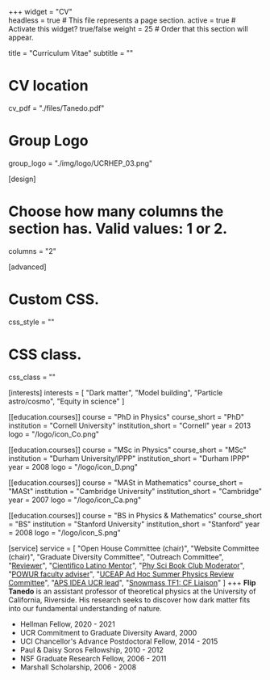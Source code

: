 +++
widget = "CV"  
headless = true  # This file represents a page section.
active = true  # Activate this widget? true/false
weight = 25  # Order that this section will appear.

title = "Curriculum Vitae"
subtitle = ""

# CV location
cv_pdf = "./files/Tanedo.pdf"

# Group Logo
group_logo = "./img/logo/UCRHEP_03.png"

[design]
  # Choose how many columns the section has. Valid values: 1 or 2.
  columns = "2"

[advanced]
 # Custom CSS. 
 css_style = ""
 
 # CSS class.
 css_class = ""

[interests]
  interests = [
    "Dark matter",
    "Model building",
    "Particle astro/cosmo",
    "Equity in science"
  ]

[[education.courses]]
  course = "PhD in Physics"
  course_short = "PhD"
  institution = "Cornell University"
  institution_short = "Cornell"
  year = 2013
  logo = "/logo/icon_Co.png"

[[education.courses]]
  course = "MSc in Physics"
  course_short = "MSc"
  institution = "Durham University/IPPP"
  institution_short = "Durham IPPP"
  year = 2008
  logo = "/logo/icon_D.png"

[[education.courses]]
  course = "MASt in Mathematics"
  course_short = "MASt"
  institution = "Cambridge University"
  institution_short = "Cambridge"
  year = 2007
  logo = "/logo/icon_Ca.png"

[[education.courses]]
  course = "BS in Physics & Mathematics"
  course_short = "BS"
  institution = "Stanford University"
  institution_short = "Stanford"
  year = 2008
  logo = "/logo/icon_S.png"

[service]
  service = [
    "Open House Committee (chair)",
    "Website Committee (chair)",
    "Graduate Diversity Committee",
    "Outreach Committee",
    "[Reviewer](https://publons.com/author/637273/)",
    "[Cientifico Latino Mentor](https://www.cientificolatino.com)",
    "[Phy Sci Book Club Moderator](https://www.cellardoorbookstore.com/book-clubs)",
    "[POWUR faculty adviser](https://sites.google.com/view/ucr-powur/)",
    "[UCEAP Ad Hoc Summer Physics Review Committee](https://uceap.universityofcalifornia.edu/)", 
    "[APS IDEA UCR lead](https://www.aps.org/programs/innovation/fund/idea.cfm)",
    "[Snowmass TF1: CF Liaison](https://www.aps.org/units/dpf/snowmass-2021.cfm)"
  ]
+++
**Flip Tanedo** is an assistant professor of theoretical physics at the University of California, Riverside. His research seeks to discover how dark matter fits into our fundamental understanding of nature.

- Hellman Fellow, 2020 - 2021
- UCR Commitment to Graduate Diversity Award, 2000
- UCI Chancellor's Advance Postdoctoral Fellow, 2014 - 2015  
- Paul & Daisy Soros Fellowship, 2010 - 2012  
- NSF Graduate Research Fellow, 2006 - 2011  
- Marshall Scholarship, 2006 - 2008


